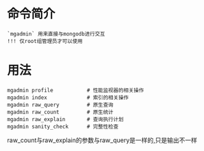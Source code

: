 # 命令简介 

    `mgadmin` 用来直接与mongodb进行交互
    !!! 仅root组管理员才可以使用

用法
=======

```
mgadmin profile           # 性能监视器的相关操作
mgadmin index             # 索引的相关操作
mgadmin raw_query         # 原生查询
mgadmin raw_count         # 原生统计
mgadmin raw_explain       # 查询执行计划
mgadmin sanity_check      # 完整性检查
```

raw_count与raw_explain的参数与raw_query是一样的,只是输出不一样